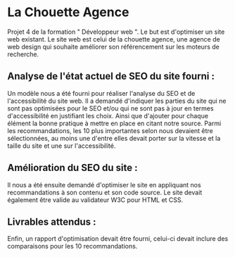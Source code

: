 # La Chouette Agence

Projet 4 de la formation " Développeur web ". Le but est d'optimiser un site web existant.
Le site web est celui de la chouette agence, une agence de web design qui souhaite améliorer son référencement sur les moteurs de recherche.

## Analyse de l'état actuel de SEO du site fourni :

Un modèle nous a été fourni pour réaliser l'analyse du SEO et de l'accessibilité du site web. Il a demandé d'indiquer les parties du site qui ne sont pas optimisées pour le SEO et/ou qui ne sont pas à jour en termes d'accessibilité en justifiant les choix. Ainsi que d'ajouter pour chaque élément la bonne pratique à mettre en place en citant notre source. Parmi les recommandations, les 10 plus importantes selon nous devaient être sélectionnées, au moins une d'entre elles devait porter sur la vitesse et la taille du site et une sur l'accessibilité.

## Amélioration du SEO du site :

Il nous a été ensuite demandé d'optimiser le site en appliquant nos recommandations à son contenu et son code source. Le site devait également être valide au validateur W3C pour HTML et CSS.

## Livrables attendus :

Enfin, un rapport d'optimisation devait être fourni, celui-ci devait inclure des comparaisons pour les 10 recommandations.
